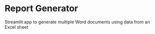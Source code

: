 # Report Generator
Streamlit app to generate multiple Word documents using data from an Excel sheet


